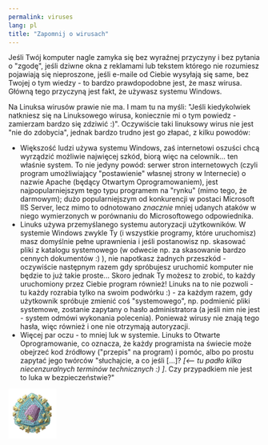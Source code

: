 ```yaml
---
permalink: viruses
lang: pl
title: "Zapomnij o wirusach"
---
```


Jeśli Twój komputer nagle zamyka się bez wyraźnej przyczyny i bez
pytania o "zgodę", jeśli dziwne okna z reklamami lub tekstem którego
nie rozumiesz pojawiają się nieproszone, jeśli e-maile od Ciebie wysyłają
się same, bez Twojej o tym wiedzy - to bardzo prawdopodobne jest, że masz
wirusa. Główną tego przyczyną jest fakt, że używasz systemu Windows.

Na Linuksa wirusów prawie nie ma. I mam tu na myśli: "Jeśli kiedykolwiek
natkniesz się na Linuksowego wirusa, koniecznie mi o tym powiedz - zamierzam
bardzo się zdziwić :)". Oczywiście taki linuksowy wirus nie jest "nie do
zdobycia", jednak bardzo trudno jest go złapać, z kilku powodów:

<ul>

<li>Większość ludzi używa systemu Windows, zaś internetowi oszuści chcą
wyrządzić możliwie najwięcej szkód, biorą więc na celownik... ten właśnie system.
To nie jedyny powód: serwer stron internetowych (czyli program
umożliwiający "postawienie" własnej strony w Internecie) o nazwie Apache
(będący Otwartym Oprogramowaniem), jest najpopularniejszym tego typu
programem na "rynku" (mimo tego, że darmowym); dużo popularniejszym od
konkurencji w postaci Microsoft IIS Server, lecz mimo to odnotowano
<i>znacznie</i> mniej udanych ataków w niego wymierzonych w porównaniu
do Microsoftowego odpowiednika.</li>

<li>Linuks używa przemyślanego systemu autoryzacji użytkowników. W systemie Windows
zwykle Ty (i wszystkie programy, które uruchomisz) masz domyślnie pełne
uprawnienia i jeśli postanowisz np. skasować pliki z katalogu systemowego
(w odwecie np. za skasowanie bardzo cennych dokumentów :) ), nie napotkasz żadnych
przeszkód - oczywiście następnym razem gdy spróbujesz uruchomić komputer nie
będzie to już takie proste... Skoro jednak Ty możesz to zrobić, to każdy
uruchomiony przez Ciebie program również! Linuks na to nie pozwoli - tu każdy
rozrabia tylko na swoim podwórku :) - za każdym razem, gdy użytkownik spróbuje
zmienić coś "systemowego", np. podmienić pliki systemowe, zostanie zapytany
o hasło administratora (a jeśli nim nie jest - system odmówi wykonania
polecenia). Ponieważ wirusy nie znają tego hasła, więc również i one nie
otrzymają autoryzacji.</li>

<li>Więcej par oczu - to mniej luk w systemie. Linuks to Otwarte Oprogramowanie,
co oznacza, że każdy programista na świecie może obejrzeć kod źródłowy ("przepis"
na program) i pomóc, albo po prostu zapytać jego twórców "słuchajcie, a co jeśli
[...]?&nbsp;<i>[<--&nbsp;tu&nbsp;padło&nbsp;kilka niecenzuralnych terminów technicznych :) ]</i>. Czy
przypadkiem nie jest to luka w bezpieczeństwie?"</li>

</ul>

<img src="/img/viruses_thumb.png" />




